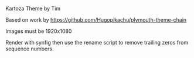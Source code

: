 Kartoza Theme by Tim

Based on work by https://github.com/Hugopikachu/plymouth-theme-chain

Images must be 1920x1080

Render with synfig then use the rename script to remove trailing zeros from
sequence numbers.
